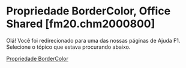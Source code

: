 
# Propriedade BorderColor, Office Shared [fm20.chm2000800]

Olá! Você foi redirecionado para uma das nossas páginas de Ajuda F1. Selecione o tópico que estava procurando abaixo.

[Propriedade BorderColor](http://msdn.microsoft.com/library/f5718e93-55fa-e3c6-5359-c9ccc7c7a76c%28Office.15%29.aspx)
